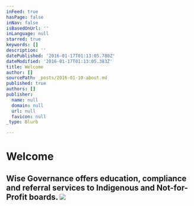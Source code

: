 ```yaml
---
inFeed: true
hasPage: false
inNav: false
isBasedOnUrl: ''
inLanguage: null
starred: true
keywords: []
description: ''
datePublished: '2016-01-17T01:13:05.780Z'
dateModified: '2016-01-17T01:13:05.383Z'
title: Welcome
author: []
sourcePath: _posts/2016-01-10-about.md
published: true
authors: []
publisher:
  name: null
  domain: null
  url: null
  favicon: null
_type: Blurb

---
```

# Welcome

## Wise Governance offers education, compliance and referral services to Indigenous and Not-for-Profit boards. ![](https://s3-us-west-2.amazonaws.com/the-grid-img/p/eab82df4abd8a44eaf18cfac9e94cd5f2e24d6ef.jpg)
